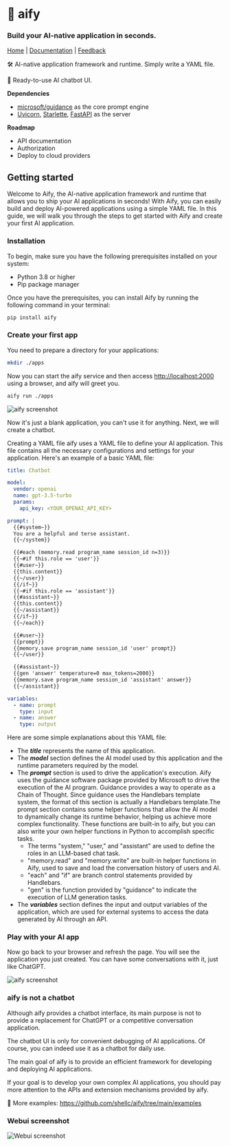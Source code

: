 # 🚀 aify

### Build your AI-native application in seconds.

[Home](https://aify.run/) | [Documentation](https://docs.aify.run/) | [Feedback](https://github.com/shellc/aify/issues)

🛠️ AI-native application framework and runtime. Simply write a YAML file.

🤖 Ready-to-use AI chatbot UI.

**Dependencies**

* [microsoft/guidance](https://github.com/microsoft/guidance) as the core prompt engine
* [Uvicorn](https://www.uvicorn.org/), [Starlette](https://www.starlette.io/), [FastAPI](https://fastapi.tiangolo.com/) as the server

**Roadmap**

* API documentation
* Authorization
* Deploy to cloud providers

## Getting started

Welcome to Aify, the AI-native application framework and runtime that allows you to ship your AI applications in seconds! With Aify, you can easily build and deploy AI-powered applications using a simple YAML file. In this guide, we will walk you through the steps to get started with Aify and create your first AI application.


### Installation

To begin, make sure you have the following prerequisites installed on your system:

* Python 3.8 or higher
* Pip package manager

Once you have the prerequisites, you can install Aify by running the following command in your terminal:

```bash
pip install aify
```

### Create your first app

You need to prepare a directory for your applications:

```bash
mkdir ./apps
```

Now you can start the aify service and then access [http://localhost:2000](http://localhost:2000) using a browser, and aify will greet you.

```bash
aify run ./apps
```

![aify screenshot](https://docs.aify.run/assets/images/screenshots/aify_webui_new_start_screenshot.png)

Now it's just a blank application, you can't use it for anything. Next, we will create a chatbot.

Creating a YAML file aify uses a YAML file to define your AI application. This file contains all the necessary configurations and settings for your application. Here's an example of a basic YAML file:

```yaml
title: Chatbot

model:
  vendor: openai
  name: gpt-3.5-turbo
  params:
    api_key: <YOUR_OPENAI_API_KEY>

prompt: |
  {{#system~}}
  You are a helpful and terse assistant.
  {{~/system}}

  {{#each (memory.read program_name session_id n=3)}}
  {{~#if this.role == 'user'}}
  {{#user~}}
  {{this.content}}
  {{~/user}}
  {{/if~}}
  {{~#if this.role == 'assistant'}}
  {{#assistant~}}
  {{this.content}}
  {{~/assistant}}
  {{/if~}}
  {{~/each}}

  {{#user~}}
  {{prompt}}
  {{memory.save program_name session_id 'user' prompt}}
  {{~/user}}

  {{#assistant~}}
  {{gen 'answer' temperature=0 max_tokens=2000}}
  {{memory.save program_name session_id 'assistant' answer}}
  {{~/assistant}}

variables:
  - name: prompt
    type: input
  - name: answer
    type: output
```

Here are some simple explanations about this YAML file:

* The ***title*** represents the name of this application.
* The ***model*** section defines the AI model used by this application and the runtime parameters required by the model.
* The ***prompt*** section is used to drive the application's execution. Aify uses the guidance software package provided by Microsoft to drive the execution of the AI program. Guidance provides a way to operate as a Chain of Thought. Since guidance uses the Handlebars template system, the format of this section is actually a Handlebars template.The prompt section contains some helper functions that allow the AI model to dynamically change its runtime behavior, helping us achieve more complex functionality. These functions are built-in to aify, but you can also write your own helper functions in Python to accomplish specific tasks.
    * The terms "system," "user," and "assistant" are used to define the roles in an LLM-based chat task.
    * "memory.read" and "memory.write" are built-in helper functions in Aify, used to save and load the conversation history of users and AI.
    * "each" and "if" are branch control statements provided by Handlebars.
    * "gen" is the function provided by "guidance" to indicate the execution of LLM generation tasks.
* The ***variables*** section defines the input and output variables of the application, which are used for external systems to access the data generated by AI through an API.

### Play with your AI app

Now go back to your browser and refresh the page. You will see the application you just created. You can have some conversations with it, just like ChatGPT.

![aify screenshot](https://docs.aify.run/assets/images/screenshots/aify_webui_new_start_1_screenshot.png)

### aify is not a chatbot

Although aify provides a chatbot interface, its main purpose is not to provide a replacement for ChatGPT or a competitive conversation application.

The chatbot UI is only for convenient debugging of AI applications. Of course, you can indeed use it as a chatbot for daily use.

The main goal of aify is to provide an efficient framework for developing and deploying AI applications.

If your goal is to develop your own complex AI applications, you should pay more attention to the APIs and extension mechanisms provided by aify.

📝 More examples: https://github.com/shellc/aify/tree/main/examples

### Webui screenshot

![Webui screenshot](https://docs.aify.run/assets/images/screenshots/aify_webui_screenshot.png)